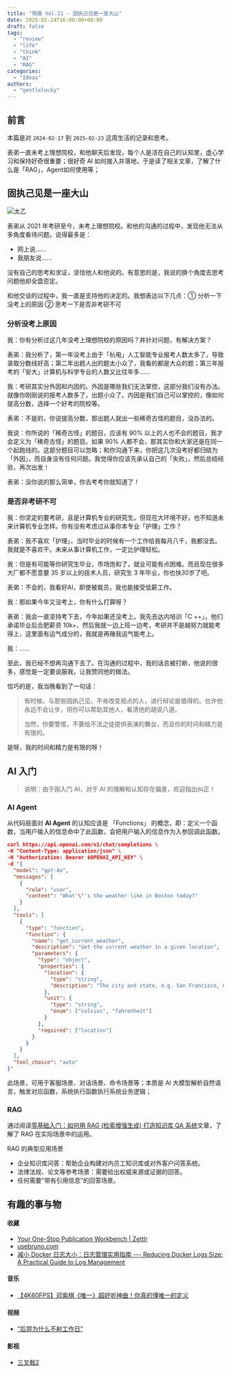 ```yaml
---
title: "周报 Vol.21 - 固执己见是一座大山"
date: 2025-02-24T16:00:00+08:00
draft: false
tags: 
  - "review"
  - "life"
  - "think"
  - "AI"
  - "RAG"
categories: 
  - "Ideas"
authors:
  - "gentlelucky"
---
```


## 前言

本篇是对  `2024-02-17`  到  `2025-02-23`  这周生活的记录和思考。

表弟一直未考上理想院校，和他聊天后发现，每个人是活在自己的认知里，虚心学习和保持好奇很重要；很好奇 AI 如何接入并落地，于是读了相关文章，了解了什么是「RAG」，Agent如何使用等；

## 固执己见是一座大山

![太乙](https://image.gentlelucky.com/%E5%A4%AA%E4%B9%99.png)

表弟从 2021 年考研至今，未考上理想院校。和他的沟通的过程中，发现他无法从多角度看待问题。说得最多是：

- 网上说......
- 我朋友说......

没有自己的思考和求证，坚信他人和他说的。有意思的是，我说的换个角度去思考问题他却全盘否定。

和他交谈的过程中，我一直是支持他的决定的。我想表达以下几点：① 分析一下没考上的原因 ② 思考一下是否非考研不可

### 分析没考上原因

我：你有分析过这几年没考上理想院校的原因吗？并针对问题，有解决方案？

表弟：我分析了，第一年没考上由于「杭电」人工智能专业报考人数太多了，导致录取分数线好高；第二年出题人出的题太小众了，我看的都是大众的题；第三年报考的「安大」计算机与科学专业的人数又比往年多......

我：考研其实分外因和内因的。外因是哪些我们无法掌控，这部分我们没有办法。就像你刚刚说的报考人数多了，出题小众了。内因是我们自己可以掌控的，像如何提高分数，选择一个好考的院校等。

表弟：不是的，你说提高分数，那出题人就出一些稀奇古怪的题目，没办法的。

我说：你所说的「稀奇古怪」的题目，应该有 90% 以上的人也不会的题目，我才会定义为「稀奇古怪」的题目。如果 90% 人都不会，那其实你和大家还是在同一个起跑线的。这部分题目可以忽略；和你沟通下来，你把这几次没考好都归结为「外因」，而自身没有任何问题。我觉得你应该先承认自己的「失败」，然后总结经验，再次出发！

表弟：没你说的那么简单，你去考考你就知道了！

### 是否非考研不可

我：你坚定的要考研，且是计算机专业的研究生。但现在大环境不好，也不知道未来计算机专业怎样。你有没有考虑过从事你本专业「护理」工作？

表弟：我不喜欢「护理」，当时毕业的时候有一个工作给我每月八千，我都没去。我就是不喜欢干。未来从事计算机工作，一定比护理轻松。

我：但是有可能等你研究生毕业，市场饱和了，就业可能有点困难。而且现在很多大厂都不愿意要 35 岁以上的技术人员，研究生 3 年毕业，你也快30岁了吧。

表弟：不会的，我看好AI，即使被裁员，我也能接受低薪工作。

我：那如果今年又没考上，你有什么打算呀？

表弟：我会一直坚持考下去，今年如果还没考上。我先去达内培训「C ++」，他们承诺毕业后合肥薪资 10k+，然后我就一边上班一边考，考研并不是越努力就能考得上，这里面有运气成分的，我就是再赌我运气能考上。

我：......

至此，我已经不想再沟通下去了。在沟通的过程中，我的话总被打断，他说的很多，感觉是一定要说服我，让我赞同他的做法。

恰巧的是，我当晚看到了一句话：

> 有时候，与那些固执己见、不肯改变观点的人，进行辩论是值得的。也许他永远不会让步，但你可以帮助其他人，看清他的胡说八道。
>
> 当然，你要警惕，不要给不法之徒提供表演的舞台，而且你的时间和精力是有限的。

是呀，我的时间和精力是有限的呀！

## AI 入门

> 说明：由于刚入门 AI，对于 AI 的理解和认知存在偏差，欢迎指出纠正！

### AI Agent

从代码层面对 **AI Agent** 的认知应该是 「Functions」 的概念，即：定义一个函数，当用户输入的信息命中了此函数，会把用户输入的信息作为入参回调此函数。

```json
curl https://api.openai.com/v1/chat/completions \
-H "Content-Type: application/json" \
-H "Authorization: Bearer $OPENAI_API_KEY" \
-d '{
  "model": "gpt-4o",
  "messages": [
    {
      "role": "user",
      "content": "What'\''s the weather like in Boston today?"
    }
  ],
  "tools": [
    {
      "type": "function",
      "function": {
        "name": "get_current_weather",
        "description": "Get the current weather in a given location",
        "parameters": {
          "type": "object",
          "properties": {
            "location": {
              "type": "string",
              "description": "The city and state, e.g. San Francisco, CA"
            },
            "unit": {
              "type": "string",
              "enum": ["celsius", "fahrenheit"]
            }
          },
          "required": ["location"]
        }
      }
    }
  ],
  "tool_choice": "auto"
}'
```

此场景，可用于客服场景、对话场景、命令场景等；本质是 AI 大模型解析自然语言，触发对应函数，系统执行函数执行系统业务逻辑；

### RAG

通过阅读[零基础入门：如何用 RAG (检索增强生成) 打造知识库 QA 系统](https://github.com/rag-web-ui/rag-web-ui/blob/main/docs/tutorial/README.md#%E9%9B%B6%E5%9F%BA%E7%A1%80%E5%85%A5%E9%97%A8%E5%A6%82%E4%BD%95%E7%94%A8-rag-%E6%A3%80%E7%B4%A2%E5%A2%9E%E5%BC%BA%E7%94%9F%E6%88%90-%E6%89%93%E9%80%A0%E7%9F%A5%E8%AF%86%E5%BA%93-qa-%E7%B3%BB%E7%BB%9F)文章，了解了 RAG 在实际场景中的运用。

RAG 的典型应用场景

- 企业知识库问答：帮助企业构建对内员工知识库或对外客户问答系统。
- 法律法规、论文等参考场景：需要给出权威来源或证据的回答。
- 任何需要"带有引用信息"的回答场景。

## 有趣的事与物

#### 收藏

- [Your One-Stop Publication Workbench | Zettlr]([www.zettlr.com...](https://www.zettlr.com/))
- [usebruno.com]([www.usebruno.com...](https://www.usebruno.com/))
- [减小 Docker 日志大小：日志管理实用指南 --- Reducing Docker Logs Size: A Practical Guide to Log Management]([linuxiac.com...](https://linuxiac.com/reducing-docker-logs-file-size/))

#### 音乐

- [【4K60FPS】邓紫棋《唯一》超好听神曲！你真的懂唯⼀的定义]([www.bilibili.com...](https://www.bilibili.com/video/av114029989267538))

#### 视频

- [“后羿为什么不射工作日”]([www.bilibili.com...](https://www.bilibili.com/video/av114030140199908))

#### 影视

- [三叉戟2]([movie.douban.com...](http://movie.douban.com/subject/35633775/))
